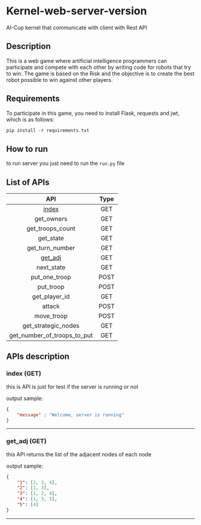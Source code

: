 # Kernel-web-server-version
AI-Cup kernel that communicate with client with Rest API 
## Description
This is a web game where artificial intelligence programmers can participate and compete with each other by writing code for robots that try to win. The game is based on the Risk and the objective is to create the best robot possible to win against other players.
## Requirements
To participate in this game, you need to install Flask, requests and jwt, which is as follows:
```markdown
pip install -r requirements.txt
```

## How to run

to run server you just need to run the ```run.py``` file

## List of APIs
| API                         | Type |
| :-:                         | :-:  |
| [index](#index)               | GET  |
| get_owners                  | GET  | your country's id (-1: isn't for you) | the get owners API |
| get_troops_count            | GET  | the number of troops in this node | the get troops count API |
| get_state                   | GET  | the current state of the game | the get state API |
| get_turn_number             | GET  | the number of the player whose turn it is | the get turn number API |
| [get_adj](#get_adj)         | GET  |
| next_state                  | GET  | the next state of the game | the next state API |
| put_one_troop               | POST | error or success message | the put one troop API |
| put_troop                   | POST | error or success message | the put troop API |
| get_player_id               | GET  | player id | the get player id API |
| attack                      | POST | error or success message | the attack API |
| move_troop                  | POST | error or success message | the move troop API |
| get_strategic_nodes         | GET  | strategic nodes's id | the get strategic nodes API |
| get_number_of_troops_to_put | GET  | the number of troops to put | the get number of troops to put API |


## APIs description

### index <a name="index"></a> (GET)

this is API is just for test if the server is running or not


output sample:
```json
{
    "message" : "Welcome, server is running"
}
```

-----------------------------------------------------
### get_adj <a name="get_adj"></a> (GET)

this API returns the list of the adjacent nodes of each node

output sample:
```json
{
    "1": [2, 3, 4],
    "2": [1, 3],
    "3": [1, 2, 4],
    "4": [1, 3, 5],
    "5": [4]
}

```
-----------------------------------------------------
